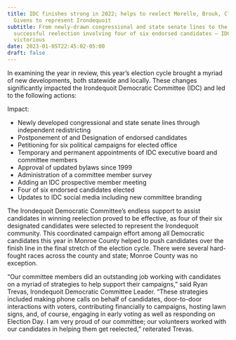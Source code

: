 ```yaml
---
title: IDC finishes strong in 2022; helps to reelect Morelle, Brouk, Clark, and
  Givens to represent Irondequoit
subtitle: From newly-drawn congressional and state senate lines to the
  successful reelection involving four of six endorsed candidates – IDC emerged
  victorious
date: 2023-01-05T22:45:02-05:00
draft: false
---
```

In examining the year in review, this year’s election cycle brought a myriad of new developments, both statewide and locally. These changes significantly impacted the Irondequoit Democratic Committee (IDC) and led to the following actions:

Impact:

- Newly developed congressional and state senate lines through independent redistricting
- Postponement of and Designation of endorsed candidates
- Petitioning for six political campaigns for elected office
- Temporary and permanent appointments of IDC executive board and committee members
- Approval of updated bylaws since 1999
- Administration of a committee member survey
- Adding an IDC prospective member meeting
- Four of six endorsed candidates elected
- Updates to IDC social media including new committee branding

The Irondequoit Democratic Committee’s endless support to assist candidates in winning reelection proved to be effective, as four of their six designated candidates were selected to represent the Irondequoit community. This coordinated campaign effort among all Democratic candidates this year in Monroe County helped to push candidates over the finish line in the final stretch of the election cycle. There were several hard-fought races across the county and state; Monroe County was no exception.

“Our committee members did an outstanding job working with candidates on a myriad of strategies to help support their campaigns,” said Ryan Trevas, Irondequoit Democratic Committee Leader. “These strategies included making phone calls on behalf of candidates, door-to-door interactions with voters, contributing financially to campaigns, hosting lawn signs, and, of course, engaging in early voting as well as responding on Election Day. I am very proud of our committee; our volunteers worked with our candidates in helping them get reelected,” reiterated Trevas.
